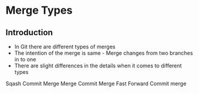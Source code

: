 # Merge Types

## Introduction
- In Git there are different types of merges
- The intention of the merge is same - Merge changes from two branches in to one
- There are slight differences in the details when it comes to different types

Sqash Commit Merge			Merge Commit Merge			Fast Forward Commit merge		
